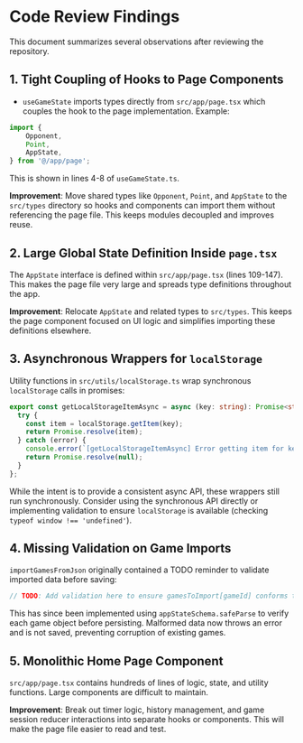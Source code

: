 # Code Review Findings

This document summarizes several observations after reviewing the repository.

## 1. Tight Coupling of Hooks to Page Components
- `useGameState` imports types directly from `src/app/page.tsx` which couples the hook to the page implementation. Example:
```ts
import {
    Opponent,
    Point,
    AppState,
} from '@/app/page';
```
This is shown in lines 4-8 of `useGameState.ts`.

**Improvement**: Move shared types like `Opponent`, `Point`, and `AppState` to the `src/types` directory so hooks and components can import them without referencing the page file. This keeps modules decoupled and improves reuse.

## 2. Large Global State Definition Inside `page.tsx`
The `AppState` interface is defined within `src/app/page.tsx` (lines 109-147). This makes the page file very large and spreads type definitions throughout the app.

**Improvement**: Relocate `AppState` and related types to `src/types`. This keeps the page component focused on UI logic and simplifies importing these definitions elsewhere.

## 3. Asynchronous Wrappers for `localStorage`
Utility functions in `src/utils/localStorage.ts` wrap synchronous `localStorage` calls in promises:
```ts
export const getLocalStorageItemAsync = async (key: string): Promise<string | null> => {
  try {
    const item = localStorage.getItem(key);
    return Promise.resolve(item);
  } catch (error) {
    console.error(`[getLocalStorageItemAsync] Error getting item for key "${key}":`, error);
    return Promise.resolve(null);
  }
};
```

While the intent is to provide a consistent async API, these wrappers still run synchronously. Consider using the synchronous API directly or implementing validation to ensure `localStorage` is available (checking `typeof window !== 'undefined'`).

## 4. Missing Validation on Game Imports
`importGamesFromJson` originally contained a TODO reminder to validate imported
data before saving:
```ts
// TODO: Add validation here to ensure gamesToImport[gameId] conforms to AppState
```
This has since been implemented using `appStateSchema.safeParse` to verify each
game object before persisting. Malformed data now throws an error and is not
saved, preventing corruption of existing games.

## 5. Monolithic Home Page Component
`src/app/page.tsx` contains hundreds of lines of logic, state, and utility functions. Large components are difficult to maintain.

**Improvement**: Break out timer logic, history management, and game session reducer interactions into separate hooks or components. This will make the page file easier to read and test.

